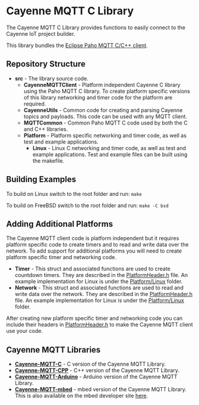 # Cayenne MQTT C Library
The Cayenne MQTT C Library provides functions to easily connect to the Cayenne IoT project builder.

This library bundles the [Eclipse Paho MQTT C/C++ client](https://github.com/eclipse/paho.mqtt.embedded-c).

## Repository Structure
- **src** - The library source code.
  - **CayenneMQTTClient** - Platform independent Cayenne C library using the Paho MQTT C library. To create platform specific versions of this library networking and timer code for the platform are required.
  - **CayenneUtils** - Common code for creating and parsing Cayenne topics and payloads. This code can be used with any MQTT client.
  - **MQTTCommon** - Common Paho MQTT C code used by both the C and C++ libraries.
  - **Platform** - Platform specific networking and timer code, as well as test and example applications.
    - **Linux** - Linux C networking and timer code, as well as test and example applications. Test and example files can be built using the makefile.

## Building Examples
To build on Linux switch to the root folder and run:
`make`

To build on FreeBSD switch to the root folder and run:
`make -C bsd`

## Adding Additional Platforms
The Cayenne MQTT client code is platform independent but it requires platform specific code to create timers and to read and write data over the network. To add support for additional platforms you will need to create platform specific timer and networking code.
  - **Timer** - This struct and associated functions are used to create countdown timers. They are described in the [PlatformHeader.h](https://github.com/myDevicesIoT/Cayenne-MQTT-C/blob/master/src/CayenneMQTTClient/PlatformHeader.h) file. An example implementation for Linux is under the [Platform/Linux](https://github.com/myDevicesIoT/Cayenne-MQTT-C/tree/master/src/Platform/Linux) folder.
  - **Network** - This struct and associated functions are used to read and write data over the network. They are described in the [PlatformHeader.h](https://github.com/myDevicesIoT/Cayenne-MQTT-C/blob/master/src/CayenneMQTTClient/PlatformHeader.h) file. An example implementation for Linux is under the [Platform/Linux](https://github.com/myDevicesIoT/Cayenne-MQTT-C/tree/master/src/Platform/Linux) folder.
  
After creating new platform specific timer and networking code you can include their headers in [PlatformHeader.h](https://github.com/myDevicesIoT/Cayenne-MQTT-C/blob/master/src/CayenneMQTTClient/PlatformHeader.h) to make the Cayenne MQTT client use your code.
    
## Cayenne MQTT Libraries
- **[Cayenne-MQTT-C](https://github.com/myDevicesIoT/Cayenne-MQTT-C)** - C version of the Cayenne MQTT Library.
- **[Cayenne-MQTT-CPP](https://github.com/myDevicesIoT/Cayenne-MQTT-CPP)** - C++ version of the Cayenne MQTT Library.
- **[Cayenne-MQTT-Arduino](https://github.com/myDevicesIoT/Cayenne-MQTT-Arduino)** - Arduino version of the Cayenne MQTT Library.
- **[Cayenne-MQTT-mbed](https://github.com/myDevicesIoT/Cayenne-MQTT-mbed)** - mbed version of the Cayenne MQTT Library. This is also available on the mbed developer site [here](https://developer.mbed.org/teams/myDevicesIoT/code/Cayenne-MQTT-mbed/).
